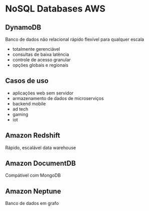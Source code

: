 # NoSQL Databases AWS

## DynamoDB

Banco de dados não relacional rápido flexível para qualquer escala

- totalmente gerenciável
- consultas de baixa latência
- controle de acesso granular
- opções globais e regionais
  
## Casos de uso

- aplicações web sem servidor
- armazenamento de dados de microserviços
- backend mobile
- ad tech
- gaming
- iot

## Amazon Redshift

Rápido, escalável data warehouse

## Amazon DocumentDB

Compátivel com MongoDB

## Amazon Neptune

Banco de dados em grafo
